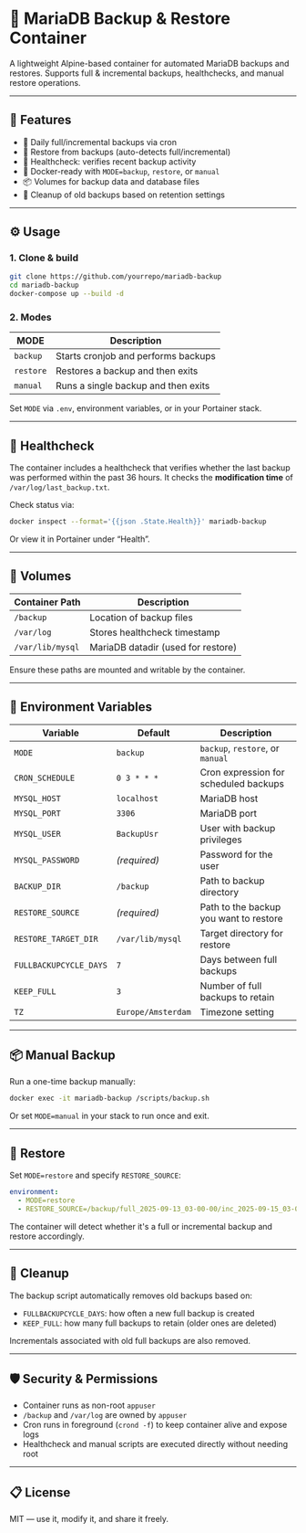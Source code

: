 # 🐬 MariaDB Backup & Restore Container

A lightweight Alpine-based container for automated MariaDB backups and restores. Supports full & incremental backups, healthchecks, and manual restore operations.

---

## 🚀 Features

- 🔁 Daily full/incremental backups via cron  
- 🔄 Restore from backups (auto-detects full/incremental)  
- 🧪 Healthcheck: verifies recent backup activity  
- 🐳 Docker-ready with `MODE=backup`, `restore`, or `manual`  
- 📦 Volumes for backup data and database files  
- 🧼 Cleanup of old backups based on retention settings  

---

## ⚙️ Usage

### 1. Clone & build

```bash
git clone https://github.com/yourrepo/mariadb-backup
cd mariadb-backup
docker-compose up --build -d
```

### 2. Modes

| MODE      | Description                             |
|-----------|-----------------------------------------|
| `backup`  | Starts cronjob and performs backups     |
| `restore` | Restores a backup and then exits        |
| `manual`  | Runs a single backup and then exits     |

Set `MODE` via `.env`, environment variables, or in your Portainer stack.

---

## 🧪 Healthcheck

The container includes a healthcheck that verifies whether the last backup was performed within the past 36 hours. It checks the **modification time** of `/var/log/last_backup.txt`.

Check status via:

```bash
docker inspect --format='{{json .State.Health}}' mariadb-backup
```

Or view it in Portainer under “Health”.

---

## 📁 Volumes

| Container Path         | Description                         |
|------------------------|-------------------------------------|
| `/backup`              | Location of backup files            |
| `/var/log`             | Stores healthcheck timestamp        |
| `/var/lib/mysql`       | MariaDB datadir (used for restore)  |

Ensure these paths are mounted and writable by the container.

---

## 🔧 Environment Variables

| Variable                 | Default           | Description                                  |
|--------------------------|-------------------|----------------------------------------------|
| `MODE`                   | `backup`          | `backup`, `restore`, or `manual`             |
| `CRON_SCHEDULE`          | `0 3 * * *`       | Cron expression for scheduled backups        |
| `MYSQL_HOST`             | `localhost`       | MariaDB host                                 |
| `MYSQL_PORT`             | `3306`            | MariaDB port                                 |
| `MYSQL_USER`             | `BackupUsr`       | User with backup privileges                  |
| `MYSQL_PASSWORD`         | *(required)*      | Password for the user                        |
| `BACKUP_DIR`             | `/backup`         | Path to backup directory                     |
| `RESTORE_SOURCE`         | *(required)*      | Path to the backup you want to restore       |
| `RESTORE_TARGET_DIR`     | `/var/lib/mysql`  | Target directory for restore                 |
| `FULLBACKUPCYCLE_DAYS`   | `7`               | Days between full backups                    |
| `KEEP_FULL`              | `3`               | Number of full backups to retain             |
| `TZ`                     | `Europe/Amsterdam`| Timezone setting                             |

---

## 📦 Manual Backup

Run a one-time backup manually:

```bash
docker exec -it mariadb-backup /scripts/backup.sh
```

Or set `MODE=manual` in your stack to run once and exit.

---

## 📄 Restore

Set `MODE=restore` and specify `RESTORE_SOURCE`:

```yaml
environment:
  - MODE=restore
  - RESTORE_SOURCE=/backup/full_2025-09-13_03-00-00/inc_2025-09-15_03-00-00
```

The container will detect whether it's a full or incremental backup and restore accordingly.

---

## 🧼 Cleanup

The backup script automatically removes old backups based on:

- `FULLBACKUPCYCLE_DAYS`: how often a new full backup is created  
- `KEEP_FULL`: how many full backups to retain (older ones are deleted)

Incrementals associated with old full backups are also removed.

---

## 🛡️ Security & Permissions

- Container runs as non-root `appuser`  
- `/backup` and `/var/log` are owned by `appuser`  
- Cron runs in foreground (`crond -f`) to keep container alive and expose logs  
- Healthcheck and manual scripts are executed directly without needing root

---

## 📋 License

MIT — use it, modify it, and share it freely.

